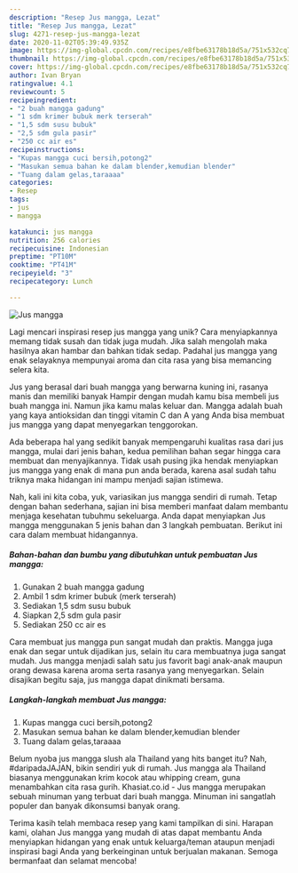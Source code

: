 ```yaml
---
description: "Resep Jus mangga, Lezat"
title: "Resep Jus mangga, Lezat"
slug: 4271-resep-jus-mangga-lezat
date: 2020-11-02T05:39:49.935Z
image: https://img-global.cpcdn.com/recipes/e8fbe63178b18d5a/751x532cq70/jus-mangga-foto-resep-utama.jpg
thumbnail: https://img-global.cpcdn.com/recipes/e8fbe63178b18d5a/751x532cq70/jus-mangga-foto-resep-utama.jpg
cover: https://img-global.cpcdn.com/recipes/e8fbe63178b18d5a/751x532cq70/jus-mangga-foto-resep-utama.jpg
author: Ivan Bryan
ratingvalue: 4.1
reviewcount: 5
recipeingredient:
- "2 buah mangga gadung"
- "1 sdm krimer bubuk merk terserah"
- "1,5 sdm susu bubuk"
- "2,5 sdm gula pasir"
- "250 cc air es"
recipeinstructions:
- "Kupas mangga cuci bersih,potong2"
- "Masukan semua bahan ke dalam blender,kemudian blender"
- "Tuang dalam gelas,taraaaa"
categories:
- Resep
tags:
- jus
- mangga

katakunci: jus mangga 
nutrition: 256 calories
recipecuisine: Indonesian
preptime: "PT10M"
cooktime: "PT41M"
recipeyield: "3"
recipecategory: Lunch

---
```



![Jus mangga](https://img-global.cpcdn.com/recipes/e8fbe63178b18d5a/751x532cq70/jus-mangga-foto-resep-utama.jpg)

Lagi mencari inspirasi resep jus mangga yang unik? Cara menyiapkannya memang tidak susah dan tidak juga mudah. Jika salah mengolah maka hasilnya akan hambar dan bahkan tidak sedap. Padahal jus mangga yang enak selayaknya mempunyai aroma dan cita rasa yang bisa memancing selera kita.

Jus yang berasal dari buah mangga yang berwarna kuning ini, rasanya manis dan memiliki banyak Hampir dengan mudah kamu bisa membeli jus buah mangga ini. Namun jika kamu malas keluar dan. Mangga adalah buah yang kaya antioksidan dan tinggi vitamin C dan A yang Anda bisa membuat jus mangga yang dapat menyegarkan tenggorokan.

Ada beberapa hal yang sedikit banyak mempengaruhi kualitas rasa dari jus mangga, mulai dari jenis bahan, kedua pemilihan bahan segar hingga cara membuat dan menyajikannya. Tidak usah pusing jika hendak menyiapkan jus mangga yang enak di mana pun anda berada, karena asal sudah tahu triknya maka hidangan ini mampu menjadi sajian istimewa.


Nah, kali ini kita coba, yuk, variasikan jus mangga sendiri di rumah. Tetap dengan bahan sederhana, sajian ini bisa memberi manfaat dalam membantu menjaga kesehatan tubuhmu sekeluarga. Anda dapat menyiapkan Jus mangga menggunakan 5 jenis bahan dan 3 langkah pembuatan. Berikut ini cara dalam membuat hidangannya.

<!--inarticleads1-->

##### Bahan-bahan dan bumbu yang dibutuhkan untuk pembuatan Jus mangga:

1. Gunakan 2 buah mangga gadung
1. Ambil 1 sdm krimer bubuk (merk terserah)
1. Sediakan 1,5 sdm susu bubuk
1. Siapkan 2,5 sdm gula pasir
1. Sediakan 250 cc air es


Cara membuat jus mangga pun sangat mudah dan praktis. Mangga juga enak dan segar untuk dijadikan jus, selain itu cara membuatnya juga sangat mudah. Jus mangga menjadi salah satu jus favorit bagi anak-anak maupun orang dewasa karena aroma serta rasanya yang menyegarkan. Selain disajikan begitu saja, jus mangga dapat dinikmati bersama. 

<!--inarticleads2-->

##### Langkah-langkah membuat Jus mangga:

1. Kupas mangga cuci bersih,potong2
1. Masukan semua bahan ke dalam blender,kemudian blender
1. Tuang dalam gelas,taraaaa


Belum nyoba jus mangga slush ala Thailand yang hits banget itu? Nah, #daripadaJAJAN, bikin sendiri yuk di rumah. Jus mangga ala Thailand biasanya menggunakan krim kocok atau whipping cream, guna menambahkan cita rasa gurih. Khasiat.co.id - Jus mangga merupakan sebuah minuman yang terbuat dari buah mangga. Minuman ini sangatlah populer dan banyak dikonsumsi banyak orang. 

Terima kasih telah membaca resep yang kami tampilkan di sini. Harapan kami, olahan Jus mangga yang mudah di atas dapat membantu Anda menyiapkan hidangan yang enak untuk keluarga/teman ataupun menjadi inspirasi bagi Anda yang berkeinginan untuk berjualan makanan. Semoga bermanfaat dan selamat mencoba!
